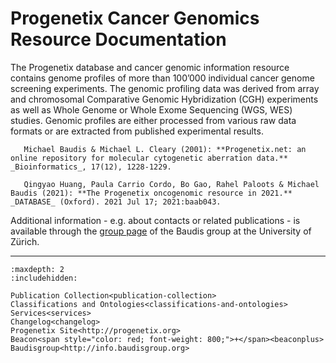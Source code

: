 # Progenetix Cancer Genomics Resource Documentation

The Progenetix database and cancer genomic information resource  contains genome profiles of more than 100’000 individual cancer genome screening experiments. The genomic profiling data was derived from array and chromosomal Comparative Genomic Hybridization (CGH) experiments as well as Whole Genome or Whole Exome Sequencing (WGS, WES) studies. Genomic profiles are either processed from various raw data formats or are extracted from published experimental results.

```{admonition} Citation
   Michael Baudis & Michael L. Cleary (2001): **Progenetix.net: an online repository for molecular cytogenetic aberration data.** _Bioinformatics_, 17(12), 1228-1229.
   
   Qingyao Huang, Paula Carrio Cordo, Bo Gao, Rahel Paloots & Michael Baudis (2021): **The Progenetix oncogenomic resource in 2021.** _DATABASE_ (Oxford). 2021 Jul 17; 2021:baab043.
```

Additional information - e.g. about contacts or related publications - is available
through the [group page](http://info.baudisgroup.org) of the Baudis group at the University of Zürich.

--------------------------------------------------------------------------------

```{toctree}
:maxdepth: 2
:includehidden:

Publication Collection<publication-collection>
Classifications and Ontologies<classifications-and-ontologies>
Services<services>
Changelog<changelog>
Progenetix Site<http://progenetix.org>
Beacon<span style="color: red; font-weight: 800;">+</span><beaconplus>
Baudisgroup<http://info.baudisgroup.org>
```